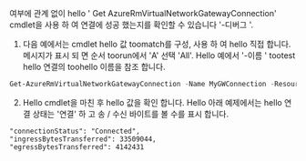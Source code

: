 여부에 관계 없이 hello ' Get AzureRmVirtualNetworkGatewayConnection' cmdlet을 사용 하 여 연결에 성공 했는지를 확인할 수 있습니다 '-디버그 '. 

1. 다음 예에서는 cmdlet hello 값 toomatch를 구성, 사용 하 여 hello 직접 합니다. 메시지가 표시 되 면 순서 toorun에서 'A' 선택 'All'. Hello 예에서 '-이름 ' tootest hello 연결의 toohello 이름을 참조 합니다.

  ```powershell
  Get-AzureRmVirtualNetworkGatewayConnection -Name MyGWConnection -ResourceGroupName MyRG
  ```
2. Hello cmdlet을 마친 후 hello 값을 확인 합니다. Hello 아래 예제에서는 hello 연결 상태는 '연결' 하 고 송 / 수신 바이트를 볼 수를 표시 합니다.
   
  ```
  "connectionStatus": "Connected",
  "ingressBytesTransferred": 33509044,
  "egressBytesTransferred": 4142431
  ```